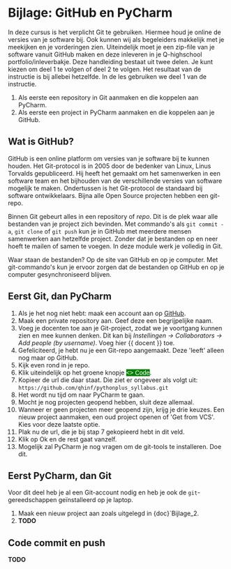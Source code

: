 # Bijlage: GitHub en PyCharm

In deze cursus is het verplicht Git te gebruiken. Hiermee houd je online de versies van je software bij. Ook kunnen wij als begeleiders makkelijk met je meekijken en je vorderingen zien. Uiteindelijk moet je een zip-file van je software vanuit GitHub maken en deze inleveren in je Q-highschool portfolio/inleverbakje. Deze handleiding bestaat uit twee delen. Je kunt kiezen om deel 1 te volgen of deel 2 te volgen. Het resultaat van de instructie is bij allebei hetzelfde. In de les gebruiken we deel 1 van de instructie.

1. Als eerste een repository in Git aanmaken en die koppelen aan PyCharm.
2. Als eerste een project in PyCharm aanmaken en die koppelen aan je GitHub.

## Wat is GitHub?

GitHub is een online platform om versies van je software bij te kunnen houden. Het Git-protocol is in 2005 door de bedenker van Linux, Linus Torvalds gepubliceerd. Hij heeft het gemaakt om het samenwerken in een software team en het bijhouden van de verschillende versies van software mogelijk te maken. Ondertussen is het Git-protocol de standaard bij software ontwikkelaars. Bijna alle Open Source projecten hebben een git-repo.

Binnen Git gebeurt alles in een repository of _repo_. Dit is de plek waar alle bestanden van je project zich bevinden. Met commando's als `git commit -a`, `git clone` of `git push`  kun je in GitHub met meerdere mensen samenwerken aan hetzelfde project. Zonder dat je bestanden op en neer hoeft te mailen of samen te voegen. In deze module werk je volledig in Git.

Waar staan de bestanden? Op de site van GitHub en op je computer. Met git-commando's kun je ervoor zorgen dat de bestanden op GitHub en op je computer gesynchroniseerd blijven.

## Eerst Git, dan PyCharm

1. Als je het nog niet hebt: maak een account aan op [GitHub](https://github.com).
2. Maak een private repository aan. Geef deze een begrijpelijke naam.
3. Voeg je docenten toe aan je Git-project, zodat we je voortgang kunnen zien en mee kunnen denken. Dit kan bij _Instellingen -> Collaborators -> Add people (by username)_. Voeg hier {{ docent }} toe.
4. Gefeliciteerd, je hebt nu je een Git-repo aangemaakt. Deze 'leeft' alleen nog maar op GitHub.
5. Kijk even rond in je repo.
6. Klik uiteindelijk op het groene knopje <span style='font-family: sans-serif; background-color:green; color: white;'><> Code</span>.
7. Kopieer de url die daar staat. Die ziet er ongeveer als volgt uit:
   `https://github.com/qhinf/pythonplus_syllabus.git`
8. Het wordt nu tijd om naar PyCharm te gaan.
9. Mocht je nog projecten geopend hebben, sluit deze allemaal.
10. Wanneer er geen projecten meer geopend zijn, krijg je drie keuzes. Een nieuw project aanmaken, een oud project openen of 'Get from VCS'. Kies voor deze laatste optie.
11. Plak nu de url, die je bij stap 7 gekopieerd hebt in dit veld.
12. Klik op Ok en de rest gaat vanzelf.
13. Mogelijk zal PyCharm je nog vragen om de git-tools te installeren. Doe dit.

## Eerst PyCharm, dan Git

Voor dit deel heb je al een Git-account nodig en heb je ook de `git`-gereedschappen geïnstalleerd op je laptop.

1. Maak een nieuw project aan zoals uitgelegd in {doc}`Bijlage_2.
2. **TODO**

## Code commit en push

**TODO**
